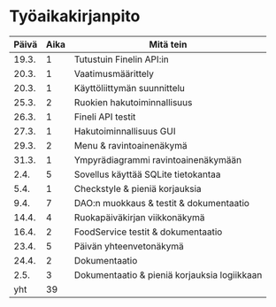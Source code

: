 # Työaikakirjanpito

| Päivä | Aika	| Mitä tein  |
| - | - | - |
| 19.3. | 1 | Tutustuin Finelin API:in |
| 20.3.	| 1	| Vaatimusmäärittely |	
| 20.3. | 1	| Käyttöliittymän suunnittelu |
| 25.3. | 2 | Ruokien hakutoiminnallisuus |
| 26.3. | 1 | Fineli API testit |
| 27.3. | 1 | Hakutoiminnallisuus GUI |
| 29.3. | 2 | Menu & ravintoainenäkymä |
| 31.3. | 1 | Ympyrädiagrammi ravintoainenäkymään |
| 2.4. | 5 | Sovellus käyttää SQLite tietokantaa |
| 5.4. | 1 | Checkstyle & pieniä korjauksia |
| 9.4. | 7 | DAO:n muokkaus & testit & dokumentaatio |
| 14.4. | 4 | Ruokapäiväkirjan viikkonäkymä |
| 16.4. | 2 | FoodService testit & dokumentaatio |
| 23.4. | 5 | Päivän yhteenvetonäkymä |
| 24.4. | 2 | Dokumentaatio |
| 2.5. | 3 | Dokumentaatio & pieniä korjauksia logiikkaan |
| yht   | 39 | |

